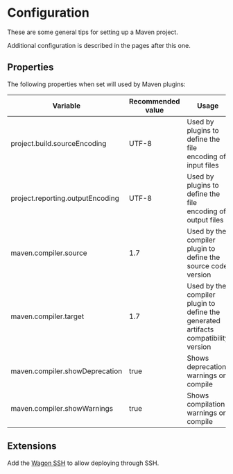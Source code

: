 # Configuration

These are some general tips for setting up a Maven project.

Additional configuration is described in the pages after this one.

## Properties

The following properties when set will used by Maven plugins:

|Variable|Recommended value|Usage|
|---|---|---|
|project.build.sourceEncoding|UTF-8|Used by plugins to define the file encoding of input files|
|project.reporting.outputEncoding|UTF-8|Used by plugins to define the file encoding of output files|
|maven.compiler.source|1.7|Used by the compiler plugin to define the source code version|
|maven.compiler.target|1.7|Used by the compiler plugin to define the generated artifacts compatibility version|
|maven.compiler.showDeprecation|true|Shows deprecation warnings on compile|
|maven.compiler.showWarnings|true|Shows compilation warnings on compile|

## Extensions

Add the [Wagon SSH][wagon_ssh] to allow deploying through SSH.

[wagon_ssh]: http://maven.apache.org/wagon/wagon-providers/wagon-ssh/
